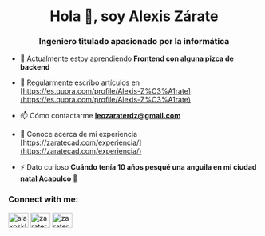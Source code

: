 <h1 align="center">Hola 👋, soy Alexis Zárate</h1>
<h3 align="center">Ingeniero titulado apasionado por la informática</h3>

- 🌱 Actualmente estoy aprendiendo **Frontend con alguna pizca de backend**

- 📝 Regularmente escribo artículos en [https://es.quora.com/profile/Alexis-Z%C3%A1rate](https://es.quora.com/profile/Alexis-Z%C3%A1rate)

- 📫 Cómo contactarme **leozaraterdz@gmail.com**

- 📄 Conoce acerca de mi experiencia [https://zaratecad.com/experiencia/](https://zaratecad.com/experiencia/)

- ⚡ Dato curioso **Cuándo tenía 10 años pesqué una anguila en mi ciudad natal Acapulco 🐍**

<h3 align="left">Connect with me:</h3>
<p align="left">
<a href="https://twitter.com/alaxoskl4" target="blank"><img align="center" src="https://raw.githubusercontent.com/rahuldkjain/github-profile-readme-generator/master/src/images/icons/Social/twitter.svg" alt="alaxoskl4" height="30" width="40" /></a>
<a href="https://linkedin.com/in/zaraterdz" target="blank"><img align="center" src="https://raw.githubusercontent.com/rahuldkjain/github-profile-readme-generator/master/src/images/icons/Social/linked-in-alt.svg" alt="zaraterdz" height="30" width="40" /></a>
<a href="https://fb.com/zaraterdz" target="blank"><img align="center" src="https://raw.githubusercontent.com/rahuldkjain/github-profile-readme-generator/master/src/images/icons/Social/facebook.svg" alt="zaraterdz" height="30" width="40" /></a>
</p>
